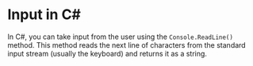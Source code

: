 # Input in C#

In C#, you can take input from the user using the `Console.ReadLine()` method. This method reads the next line of characters from the standard input stream (usually the keyboard) and returns it as a string.
